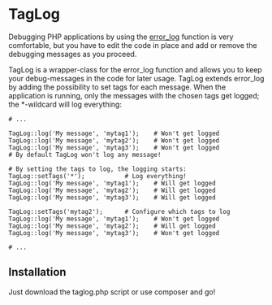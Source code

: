 TagLog
======

Debugging PHP applications by using the [error_log](http://php.net/error_log) function is very comfortable, but you have to edit the code in place and add or remove the debugging messages as you proceed.

TagLog is a wrapper-class for the error_log function and allows you to keep your debug-messages in the code for later usage. TagLog extends error_log by adding the possibility to set tags for each message. When the application is running, only the messages with the chosen tags get logged; the *-wildcard will log everything:

~~~
# ...

TagLog::log('My message', 'mytag1');	# Won't get logged
TagLog::log('My message', 'mytag2');	# Won't get logged
TagLog::log('My message', 'mytag3');	# Won't get logged
# By default TagLog won't log any message!

# By setting the tags to log, the logging starts:
TagLog::setTags('*');			# Log everything!
TagLog::log('My message', 'mytag1');	# Will get logged
TagLog::log('My message', 'mytag2');	# Will get logged
TagLog::log('My message', 'mytag3');	# Will get logged

TagLog::setTags('mytag2');		# Configure which tags to log
TagLog::log('My message', 'mytag1');	# Won't get logged
TagLog::log('My message', 'mytag2');	# Will get logged
TagLog::log('My message', 'mytag3');	# Won't get logged

# ...
~~~


Installation
------------

Just download the taglog.php script or use composer and go!
